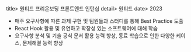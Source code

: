 title> 원티드 프리온보딩 프론트엔드 인턴십
detail> 원티드
date> 2023

- 매주 요구사항에 따른 과제 구현 및 팀원들과 스터디를 통해 Best Practice 도출
- React Hook 활용 및 유연하고 확장성 있는 소프트웨어에 대해 학습
- 요구사항 분석 및 기술 공식 문서 활용 능력 향상, 동료 학습으로 인한 다양한 케이스, 문제해결 능력 향상
